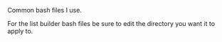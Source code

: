 Common bash files I use.

For the list builder bash files be sure to edit the directory you want it to apply to.